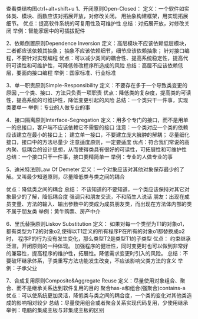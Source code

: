 查看类结构图ctrl+alt+shift+u
1、开闭原则Open-Closed：
定义：一个软件如实体类、模块、函数应该对拓展开放，对修改关闭。 用抽象构建框架，用实现拓展细节。
优点：提高软件系统的可复用性及可维护性
总结：对拓展开放，对修改关闭
举例：智能家居中的可插拔配件

2、依赖倒置原则Dependence Inversion
定义：高层模块不应该依赖低层模块，二者都应该依赖其抽象；
        抽象不应该依赖细节，细节应该依赖抽象；
        针对接口编程，不要针对实现编程
优点：可以减少类间的耦合性、提高系统稳定性，提高代码可读性和可维护性，可降低修改程序所造成的风险
总结：高层不应该依赖低层，要面向接口编程
举例：国家标准、行业标准

3、单一职责原则Simple-Responsibility
定义：不要存在多于一个导致类变更的原因 ,一个类、接口、方法只负责一项职责
优点：降低类的复杂度，提高类的可读性，提高系统的可维护性，降低变更引起的风险
总结：一个类只干一件事，实现类要单一
举例：专业的人做专业的事

4、接口隔离原则Interface-Segregation
定义：用多个专门的接口，而不是用单一的总接口，客户端不应该依赖它不需要的接口
    注意：一个类对应一个类的依赖应该建立在最小的接口上；
    建立单一接口，不要建立庞大臃肿的解耦；
    尽量细化接口，接口中的方法尽量少
    注意适度原则，一定要适度
优点：符合我们常说的高内聚、低耦合的设计思想，从而使得类具有很好的可读性，可拓展性和可维护性
总结：一个接口只干一件事，接口要精简单一
举例：专业的人做专业的事

5、迪米特法则Law Of Demeter
定义：一个对象应该对其他对象保存最少的了解。又叫最少知道原则，尽量降低类与类之间的耦合
 
优点：降低类之间的耦合
总结： 
    不该知道的不要知道，一个类应该保持对其它对象最少的了解，降低耦合度
    强调只和朋友交流，不和陌生人说话
    朋友：出现在成员变量、方法的输入、输出参数中的类成为成员朋友类，而出现在方法体内部的类不属于朋友类
举例：黄牛购票、房产中介

6、里氏替换原则Liskov Substitution
定义： 如果对每一个类型为T1的对象o1，都有类型为T2的对象o2,使得以T1定义的所有程序P在所有的对象o1都替换成o2时，
      程序P的行为没有发生变化，那么类型T2是类型T1的子类型
优点：
    约束继承泛滥，开闭原则的一种体现。
    加强程序的健壮性，同时变更时也可以做到非常好的兼容性，提高程序的维护性，拓展性。降低需求变更时引入的风险。
总结：不要破坏继承体系，子类重写方法功能发生改变，不应该影响父类方法的含义
举例：子承父业

7、合成复用原则Composite&Aggregate Reuse
定义：尽量使用对象组合、聚合、而不是继承关系达到软件复用的目的
     聚合has-a和组合(强聚合)contains-a
优点：可以使系统更加灵活，降低类与类之间的耦合度，一个类的变化对其他类造成的影响相对较少
总结：尽量使用组合或者聚合关系实现代码复用，少使用继承
举例：电脑的集成主板与非集成主板的区别
